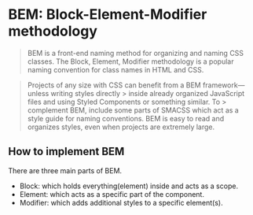 # BEM: Block-Element-Modifier methodology

> BEM is a front-end naming method for organizing and naming CSS classes. The Block, Element,
> Modifier methodology is a popular naming convention for class names in HTML and CSS.

> Projects of any size with CSS can benefit from a BEM framework—unless writing styles directly > inside already organized JavaScript files and using Styled Components or something similar. To > complement BEM, include some parts of SMACSS which act as a style guide for naming
> conventions. BEM is easy to read and organizes styles, even when projects are extremely large.

## How to implement BEM

There are three main parts of BEM.

- Block: which holds everything(element) inside and acts as a scope.
- Element: which acts as a specific part of the component.
- Modifier: which adds additional styles to a specific element(s).
